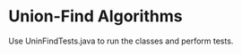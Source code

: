 Union-Find Algorithms
==========================

Use UninFindTests.java to run the classes and perform tests.
